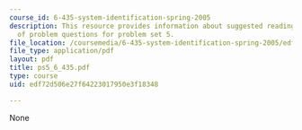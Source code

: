 ```yaml
---
course_id: 6-435-system-identification-spring-2005
description: This resource provides information about suggested reading and consist
  of problem questions for problem set 5.
file_location: /coursemedia/6-435-system-identification-spring-2005/edf72d506e27f64223017950e3f18348_ps5_6_435.pdf
file_type: application/pdf
layout: pdf
title: ps5_6_435.pdf
type: course
uid: edf72d506e27f64223017950e3f18348

---
```

None
